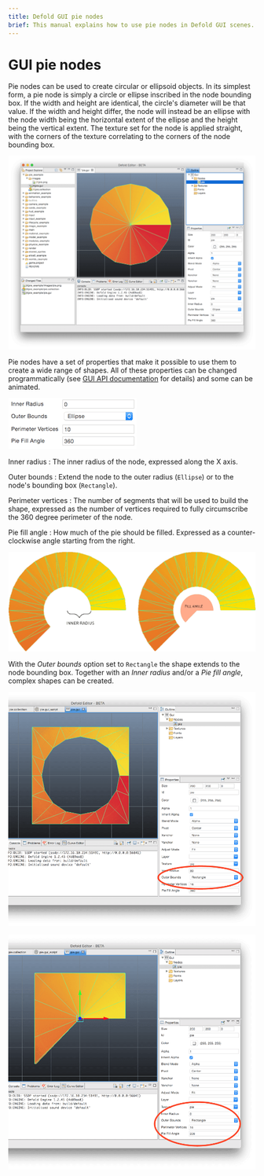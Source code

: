 ```yaml
---
title: Defold GUI pie nodes
brief: This manual explains how to use pie nodes in Defold GUI scenes.
---
```


# GUI pie nodes

Pie nodes can be used to create circular or ellipsoid objects. In its simplest form, a pie node is simply a circle or ellipse inscribed in the node bounding box. If the width and height are identical, the circle's diameter will be that value. If the width and height differ, the node will instead be an ellipse with the node width being the horizontal extent of the ellipse and the height being the vertical extent. The texture set for the node is applied straight, with the corners of the texture correlating to the corners of the node bounding box.

![Pie node](images/gui/gui_pie_create.png)

Pie nodes have a set of properties that make it possible to use them to create a wide range of shapes. All of these properties can be changed programmatically (see [GUI API documentation](/ref/gui) for details) and some can be animated.

![Pie properties](images/gui/gui_pie_properties.png)

Inner radius
: The inner radius of the node, expressed along the X axis.

Outer bounds
: Extend the node to the outer radius (`Ellipse`) or to the node's bounding box (`Rectangle`).

Perimeter vertices
: The number of segments that will be used to build the shape, expressed as the number of vertices required to fully circumscribe the 360 degree perimeter of the node.

Pie fill angle
: How much of the pie should be filled. Expressed as a counter-clockwise angle starting from the right.

![Radius and angle](images/gui/gui_pie_radius_angle.png)

With the *Outer bounds* option set to `Rectangle` the shape extends to the node bounding box. Together with an *Inner radius* and/or a *Pie fill angle*, complex shapes can be created.

![Rectangle bounds](images/gui/gui_pie_rectangular.png)

![Rectangle bounds and angle](images/gui/gui_pie_rectangular_angle.png)

